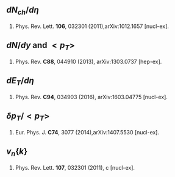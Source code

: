 ## $dN_{ch} / d\eta$

1. Phys. Rev. Lett. **106**, 032301 (2011),arXiv:1012.1657 [nucl-ex].

## $dN/dy$ and $<p_T>$

1. Phys. Rev. **C88**, 044910 (2013), arXiv:1303.0737 [hep-ex].

## $dE_T / d\eta$

1. Phys. Rev. **C94**, 034903 (2016), arXiv:1603.04775 [nucl-ex].

## $\delta p_T / <p_T>$

1. Eur. Phys. J. **C74**, 3077 (2014),arXiv:1407.5530 [nucl-ex].

## $v_n\{k\}$

1. Phys. Rev. Lett. **107**, 032301 (2011), c [nucl-ex].